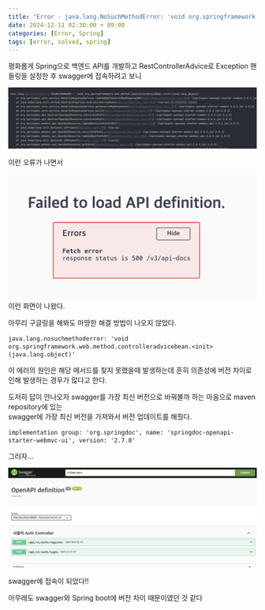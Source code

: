 ```yaml
---
title: "Error - java.lang.NoSuchMethodError: 'void org.springframework.web.method.ControllerAdviceBean.<init>(java.lang.Object)' 오류 해결"
date: 2024-12-11 02:30:00 + 09:00
categories: [Error, Spring]
tags: [error, solved, spring]   
---
```


평화롭게 Spring으로 백엔드 API를 개발하고 RestControllerAdvice로 Exception 핸들링을 설정한 후 swagger에 접속하려고 보니

![error](/assets/img/swagger_error.png)

이런 오류가 나면서

![errorui](/assets/img/swagger-ui-error.png)
이런 화면이 나왔다.

아무리 구글링을 해봐도 마땅한 해결 방법이 나오지 않았다.

```
java.lang.nosuchmethoderror: 'void org.springframework.web.method.controlleradvicebean.<init>(java.lang.object)'
```
이 에러의 원인은 해당 메서드를 찾지 못했을때 발생하는데 흔히 의존성에 버전 차이로 인해 발생하는 경우가 많다고 한다.

도저히 답이 안나오자 swagger를 가장 최신 버전으로 바꿔볼까 하는 마음으로 maven repository에 있는<br>
swagger에 가장 최신 버전을 가져와서 버전 업데이트를 해줬다.

```
implementation group: 'org.springdoc', name: 'springdoc-openapi-starter-webmvc-ui', version: '2.7.0'
```

그러자...

![solved](/assets/img/swagger-error-solved.png)

swagger에 접속이 되었다!!

아무래도 swagger와 Spring boot에 버전 차이 때문이였던 것 같다
